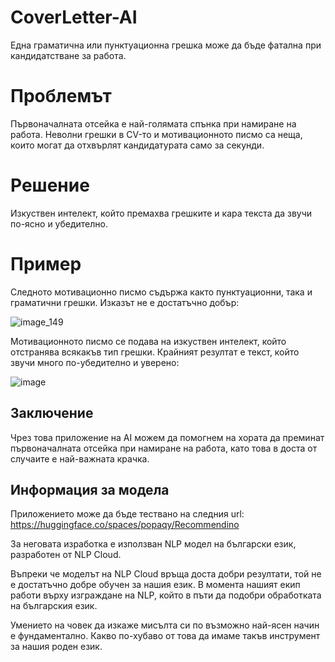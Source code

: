 # CoverLetter-AI
Една граматична или пунктуационна грешка може да бъде фатална при кандидатстване за работа.

# Проблемът
Първоначалната отсейка е най-голямата спънка при намиране на работа. Неволни грешки в CV-то и мотивационното писмо са неща, които могат да отхвърлят кандидатурата  само за секунди.

# Решение
Изкуствен интелект, който премахва грешките и кара текста да звучи по-ясно и убедително.

# Пример

Следното мотивационно писмо съдържа както пунктуационни, така и граматични грешки. Изказът не е достатъчно добър:

![image_149](https://user-images.githubusercontent.com/60527300/196021235-d68c7c0e-dd2b-49f3-b6af-87d009f37ad5.png)

Мотивационното писмо се подава на изкуствен интелект, който отстранява всякакъв тип грешки. Крайният резултат е текст, който звучи много по-убедително и уверено:

![image](https://user-images.githubusercontent.com/60527300/196021282-295e7f8a-5b5a-4805-8847-6f83ee294e84.png)

## Заключение
Чрез това приложение на AI можем да помогнем на хората да преминат първоначалната отсейка при намиране на работа, като това в доста от случаите е най-важната крачка.

## Информация за модела
Приложението може да бъде тествано на следния url: https://huggingface.co/spaces/popaqy/Recommendino

За неговата изработка е използван NLP модел на български език, разработен от NLP Cloud.

Въпреки че моделът на NLP Cloud връща доста добри резултати, той не е достатъчно добре обучен за нашия език. В момента нашият екип работи върху изграждане на NLP, който в пъти да подобри обработката на българския език.

Умението на човек да изкаже мисълта си по възможно най-ясен начин е фундаментално. Какво по-хубаво от това да имаме такъв инструмент за нашия роден език.


